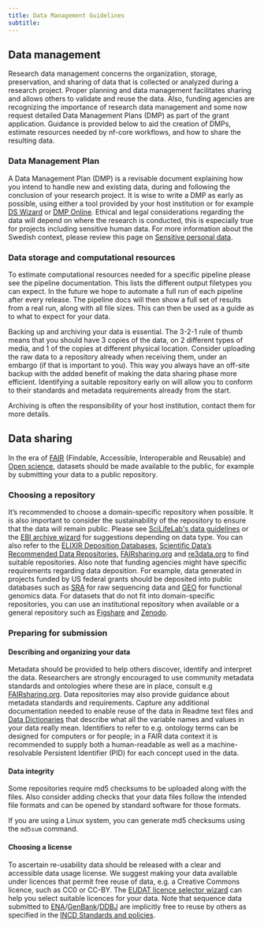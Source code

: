 ```yaml
---
title: Data Management Guidelines
subtitle:
---
```


## Data management
Research data management concerns the organization, storage, preservation, and sharing of data that is collected or analyzed during a research project. Proper planning and data management facilitates sharing and allows others to validate and reuse the data. Also, funding agencies are recognizing the importance of research data management and some now request detailed Data Management Plans (DMP) as part of the grant application. Guidance is provided below to aid the creation of DMPs, estimate resources needed by nf-core workflows, and how to share the resulting data.

### Data Management Plan

A Data Management Plan (DMP) is a revisable document explaining how you intend to handle new and existing data, during and following the conclusion of your research project.
It is wise to write a DMP as early as possible, using either a tool provided by your host institution or for example
[DS Wizard](https://ds-wizard.org/) or [DMP Online](https://dmponline.dcc.ac.uk/).
Ethical and legal considerations regarding the data will depend on where the research is conducted, this is especially true for projects including sensitive human data. For more  information about the Swedish context, please review this page on [Sensitive personal data](https://scilifelab-data-guidelines.readthedocs.io/en/latest/docs/general/sensitive_data.html).

### Data storage and computational resources

To estimate computational resources needed for a specific pipeline please see the pipeline documentation. This lists the different output filetypes you can expect.
In the future we hope to automate a full run of each pipeline after every release. The pipeline docs will then show a full set of results from a real run, along with all file sizes. This can then be used as a guide as to what to expect for your data.

Backing up and archiving your data is essential. The 3-2-1 rule of thumb means that you should have 3 copies of the data, on 2 different types of media, and 1 of the copies at different physical location. Consider uploading the raw data to a repository already when receiving them, under an embargo (if that is important to you). This way you always have an off-site backup with the added benefit of making the data sharing phase more efficient. Identifying a suitable repository early on will allow you to conform to their standards and metadata requirements already from the start.

Archiving is often the responsibility of your host institution, contact them for more details.

## Data sharing

In the era of [FAIR](https://www.force11.org/group/fairgroup/fairprinciples) (Findable, Accessible, Interoperable and Reusable) and [Open science](https://www.vr.se/english/mandates/open-science/open-access-to-research-data.html), datasets should be made available to the public, for example by submitting your data to a public repository.

### Choosing a repository

It’s recommended to choose a domain-specific repository when possible. It is also important to consider the sustainability of the repository to ensure that the data will remain public. Please see [SciLifeLab's data guidelines](https://scilifelab-data-guidelines.readthedocs.io/en/latest/docs/index.html) or the [EBI archive wizard](https://www.ebi.ac.uk/submission/) for suggestions depending on data type. You can also refer to the [ELIXIR Deposition Databases](https://elixir-europe.org/services/tag/elixir-deposition-databases), [Scientific Data’s Recommended Data Repositories](https://www.nature.com/sdata/policies/repositories), [FAIRsharing.org](https://fairsharing.org/databases/) and [re3data.org](https://www.re3data.org/) to find suitable repositories.
Also note that funding agencies might have specific requirements regarding data deposition. For example, data generated in projects funded by US federal grants should be deposited into public databases such as [SRA](https://www.ncbi.nlm.nih.gov/sra) for raw sequencing data and [GEO](https://www.ncbi.nlm.nih.gov/geo/) for functional genomics data. 
For datasets that do not fit into domain-specific repositories, you can use an institutional repository when available or a general repository such as [Figshare](https://figshare.com/) and [Zenodo](https://zenodo.org/).

### Preparing for submission

#### Describing and organizing your data

Metadata should be provided to help others discover, identify and interpret the data. Researchers are strongly encouraged to use community metadata standards and ontologies where these are in place, consult e.g [FAIRsharing.org](https://fairsharing.org/databases/). Data repositories may also provide guidance about metadata standards and requirements. Capture any additional documentation needed to enable reuse of the data in Readme text files and [Data Dictionaries](https://help.osf.io/hc/en-us/articles/360019739054-How-to-Make-a-Data-Dictionary) that describe what all the variable names and values in your data really mean. Identifiers to refer to e.g. ontology terms can be designed for computers or for people; in a FAIR data context it is recommended to supply both a human-readable as well as a machine-resolvable Persistent Identifier (PID) for each concept used in the data.

#### Data integrity

Some repositories require md5 checksums to be uploaded along with the files. Also consider adding checks that your data files follow the intended file formats and can be opened by standard software for those formats.

If you are using a Linux system, you can generate md5 checksums using the `md5sum` command.

#### Choosing a license

To ascertain re-usability data should be released with a clear and accessible data usage license. We suggest making your data available under licences that permit free reuse of data, e.g. a Creative Commons licence, such as CC0 or CC-BY. The [EUDAT licence selector wizard](https://ufal.github.io/public-license-selector/) can help you select suitable licences for your data.
Note that sequence data submitted to [ENA](https://www.ebi.ac.uk/ena)/[GenBank](https://www.ncbi.nlm.nih.gov/genbank/)/[DDBJ](https://www.ddbj.nig.ac.jp/index-e.html) are implicitly free to reuse by others as specified in the [INCD Standards and policies]( https://www.ebi.ac.uk/ena/standards-and-policies).
